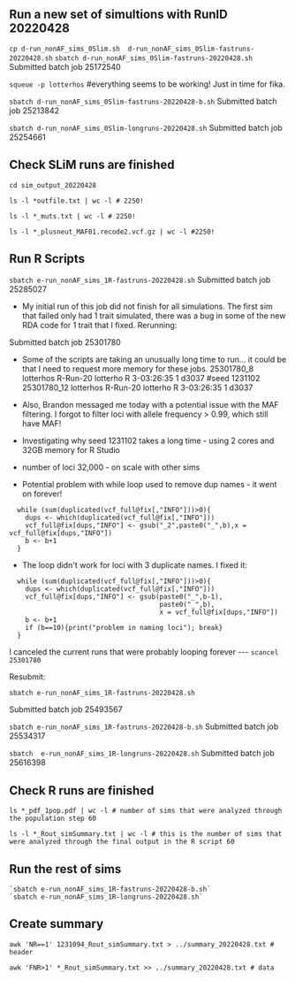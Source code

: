 
## Run a new set of simultions with RunID 20220428

`cp d-run_nonAF_sims_0Slim.sh  d-run_nonAF_sims_0Slim-fastruns-20220428.sh`
`sbatch d-run_nonAF_sims_0Slim-fastruns-20220428.sh`  
Submitted batch job 25172540

`squeue -p lotterhos` #everything seems to be working! Just in time for fika.

`sbatch d-run_nonAF_sims_0Slim-fastruns-20220428-b.sh`
Submitted batch job 25213842

`sbatch d-run_nonAF_sims_0Slim-longruns-20220428.sh`
Submitted batch job 25254661

## Check SLiM runs are finished

```
cd sim_output_20220428

ls -l *outfile.txt | wc -l # 2250!

ls -l *_muts.txt | wc -l # 2250!

ls -l *_plusneut_MAF01.recode2.vcf.gz | wc -l #2250!
```


## Run R Scripts

`sbatch e-run_nonAF_sims_1R-fastruns-20220428.sh`
Submitted batch job 25285027

  * My initial run of this job did not finish for all simulations. The first sim that failed only had 1 trait simulated, there was a bug in some of the new RDA code for 1 trait that I fixed. Rerunning: 

Submitted batch job 25301780

* Some of the scripts are taking an unusually long time to run... it could be that I need to request more memory for these jobs.
      25301780_8 lotterhos R-Run-20 lotterho  R 3-03:26:35      1 d3037 #seed 1231102
      25301780_12 lotterhos R-Run-20 lotterho  R 3-03:26:35      1 d3037

* Also, Brandon messaged me today with a potential issue with the MAF filtering. I forgot to filter loci with allele frequency > 0.99, which still have MAF!

* Investigating why seed 1231102 takes a long time - using 2 cores and 32GB memory for R Studio
 * number of loci 32,000 - on scale with other sims
 * Potential problem with while loop used to remove dup names - it went on forever!
```
  while (sum(duplicated(vcf_full@fix[,"INFO"]))>0){
    dups <- which(duplicated(vcf_full@fix[,"INFO"]))
    vcf_full@fix[dups,"INFO"] <- gsub("_2",paste0("_",b),x = vcf_full@fix[dups,"INFO"])
    b <- b+1
  }
```
 * The loop didn't work for loci with 3 duplicate names. I fixed it:
```
  while (sum(duplicated(vcf_full@fix[,"INFO"]))>0){
    dups <- which(duplicated(vcf_full@fix[,"INFO"]))
    vcf_full@fix[dups,"INFO"] <- gsub(paste0("_",b-1),
                                      paste0("_",b),
                                      x = vcf_full@fix[dups,"INFO"])
    b <- b+1
    if (b==10){print("problem in naming loci"); break}
  }
```

I canceled the current runs that were probably looping forever --- `scancel    25301780`

Resubmit: 

`sbatch e-run_nonAF_sims_1R-fastruns-20220428.sh`

Submitted batch job 25493567

`sbatch e-run_nonAF_sims_1R-fastruns-20220428-b.sh`
Submitted batch job 25534317

`sbatch  e-run_nonAF_sims_1R-longruns-20220428.sh`
Submitted batch job 25616398

## Check R runs are finished
```
ls *_pdf_1pop.pdf | wc -l # number of sims that were analyzed through the population step 60

ls -l *_Rout_simSummary.txt | wc -l # this is the number of sims that were analyzed through the final output in the R script 60
```

## Run the rest of sims
```
`sbatch e-run_nonAF_sims_1R-fastruns-20220428-b.sh`
`sbatch e-run_nonAF_sims_1R-longruns-20220428.sh`
```


## Create summary
```
awk 'NR==1' 1231094_Rout_simSummary.txt > ../summary_20220428.txt # header

awk 'FNR>1' *_Rout_simSummary.txt >> ../summary_20220428.txt # data
```

